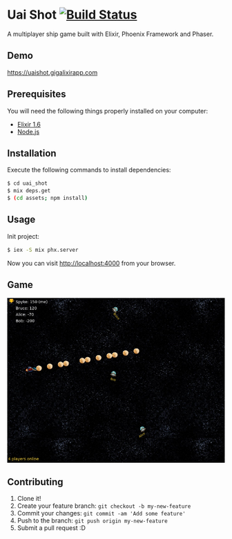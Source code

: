 # Uai Shot [![Build Status](https://travis-ci.org/sergioaugrod/uai_shot.svg?branch=master)](https://travis-ci.org/sergioaugrod/uai_shot)

A multiplayer ship game built with Elixir, Phoenix Framework and Phaser.

## Demo

<https://uaishot.gigalixirapp.com>

## Prerequisites

You will need the following things properly installed on your computer:

* [Elixir 1.6](https://github.com/elixir-lang/elixir)
* [Node.js](https://github.com/nodejs/node)

## Installation

Execute the following commands to install dependencies:

```bash
$ cd uai_shot
$ mix deps.get
$ (cd assets; npm install)
```

## Usage

Init project:

```bash
$ iex -S mix phx.server
```

Now you can visit <http://localhost:4000> from your browser.

## Game

![Game sample](/assets/static/images/game.png)

## Contributing

1. Clone it!
2. Create your feature branch: `git checkout -b my-new-feature`
3. Commit your changes: `git commit -am 'Add some feature'`
4. Push to the branch: `git push origin my-new-feature`
5. Submit a pull request :D
